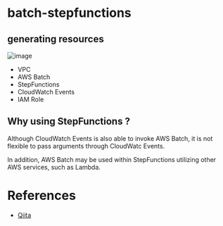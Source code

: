 # batch-stepfunctions


## generating resources


![image](./pics/aws-cdk-small-examples-batch-stepfunction.png)

* VPC
* AWS Batch
* StepFunctions
* CloudWatch Events
* IAM Role

## Why using StepFunctions ?

Although CloudWatch Events is also able to invoke AWS Batch,
it is not flexible to pass arguments through CloudWatc Events.

In addition, AWS Batch may be used within StepFunctions utilizing other AWS services, such as Lambda.

# References

* [Qiita](https://qiita.com/gsy0911/items/64d0f79601cb906cd235)

